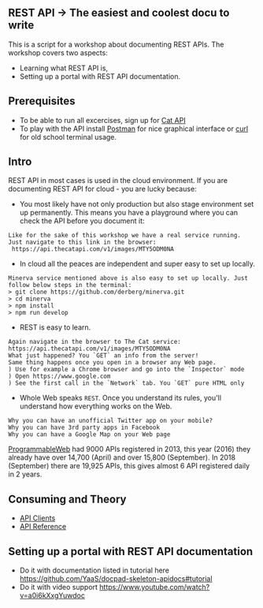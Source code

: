 ## REST API -> The easiest and coolest docu to write

This is a script for a workshop about documenting REST APIs. The workshop covers two aspects:
- Learning what REST API is,
- Setting up a portal with REST API documentation.

## Prerequisites 

* To be able to run all excercises, sign up for [Cat API](https://documenter.getpostman.com/view/4016432/RWToRJCq)
* To play with the API install [Postman](https://www.getpostman.com/apps) for nice graphical interface or [curl](https://curl.haxx.se/) for old school terminal usage.

## Intro

REST API in most cases is used in the cloud environment. If you are documenting REST API for cloud - you are lucky because:
- You most likely have not only production but also stage environment set up permanently. This means you have a playground where you can check the API before you document it:
```
Like for the sake of this workshop we have a real service running.
Just navigate to this link in the browser:
 https://api.thecatapi.com/v1/images/MTY5ODM0NA
```
- In cloud all the peaces are independent and super easy to set up locally.
```
Minerva service mentioned above is also easy to set up locally. Just follow below steps in the terminal:
> git clone https://github.com/derberg/minerva.git
> cd minerva
> npm install
> npm run develop
```
- REST is easy to learn.
```
Again navigate in the browser to The Cat service:
https://api.thecatapi.com/v1/images/MTY5ODM0NA
What just happened? You `GET` an info from the server!
Same thing happens once you open in a browser any Web page.
) Use for example a Chrome browser and go into the `Inspector` mode
) Open https://www.google.com
) See the first call in the `Network` tab. You `GET` pure HTML only
```
- Whole Web speaks `REST`. Once you understand its rules, you'll understand how everything works on the Web.
```
Why you can have an unofficial Twitter app on your mobile?
Why you can have 3rd party apps in Facebook
Why you can have a Google Map on your Web page
```

[ProgrammableWeb](http://www.programmableweb.com/) had 9000 APIs registered in 2013, this year (2016) they already have over 14,700 (April) and over 15,800 (September). In 2018 (September) there are 19,925 APIs, this gives almost 6 API registered daily in 2 years.

## Consuming and Theory

- [API Clients](docu/apiclients.md)
- [API Reference](docu/apireference.md)

## Setting up a portal with REST API documentation 

- Do it with documentation listed in tutorial here https://github.com/YaaS/docpad-skeleton-apidocs#tutorial
- Do it with video support https://www.youtube.com/watch?v=a0i6kXxgYuwdoc
